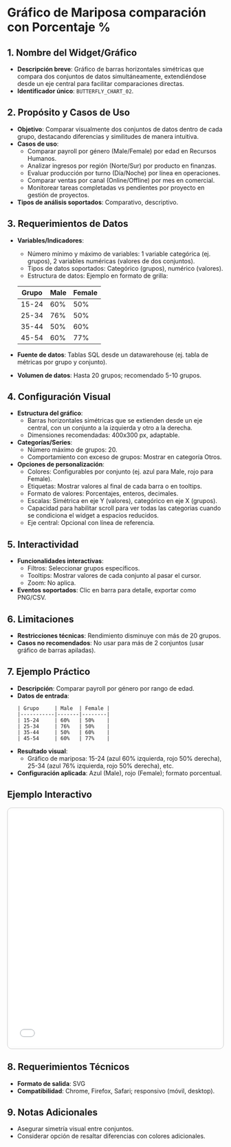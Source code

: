 # Gráfico de Mariposa comparación con Porcentaje %

## 1. Nombre del Widget/Gráfico
- **Descripción breve**: Gráfico de barras horizontales simétricas que compara dos conjuntos de datos simultáneamente, extendiéndose desde un eje central para facilitar comparaciones directas.
- **Identificador único**: `BUTTERFLY_CHART_02`.

## 2. Propósito y Casos de Uso
- **Objetivo**: Comparar visualmente dos conjuntos de datos dentro de cada grupo, destacando diferencias y similitudes de manera intuitiva.
- **Casos de uso**: 
    - Comparar payroll por género (Male/Female) por edad en Recursos Humanos.
    - Analizar ingresos por región (Norte/Sur) por producto en finanzas.
    - Evaluar producción por turno (Día/Noche) por línea en operaciones.
    - Comparar ventas por canal (Online/Offline) por mes en comercial.
    - Monitorear tareas completadas vs pendientes por proyecto en gestión de proyectos.
- **Tipos de análisis soportados**: Comparativo, descriptivo.

## 3. Requerimientos de Datos
- **Variables/Indicadores**:
    - Número mínimo y máximo de variables: 1 variable categórica (ej. grupos), 2 variables numéricas (valores de dos conjuntos).
    - Tipos de datos soportados: Categórico (grupos), numérico (valores).
    - Estructura de datos: Ejemplo en formato de grilla:

    | Grupo     | Male  | Female |
    |-----------|-------|--------|
    | 15-24     | 60%   | 50%    |
    | 25-34     | 76%   | 50%    |
    | 35-44     | 50%   | 60%    |
    | 45-54     | 60%   | 77%    |

- **Fuente de datos**: Tablas SQL desde un datawarehouse (ej. tabla de métricas por grupo y conjunto).
- **Volumen de datos**: Hasta 20 grupos; recomendado 5-10 grupos.

## 4. Configuración Visual
- **Estructura del gráfico**:
    - Barras horizontales simétricas que se extienden desde un eje central, con un conjunto a la izquierda y otro a la derecha.
    - Dimensiones recomendadas: 400x300 px, adaptable.
- **Categorías/Series**:
    - Número máximo de grupos: 20.
    - Comportamiento con exceso de grupos: Mostrar en categoría Otros.
- **Opciones de personalización**:
    - Colores: Configurables por conjunto (ej. azul para Male, rojo para Female).
    - Etiquetas: Mostrar valores al final de cada barra o en tooltips.
    - Formato de valores: Porcentajes, enteros, decimales.
    - Escalas: Simétrica en eje Y (valores), categórico en eje X (grupos).
    - Capacidad para habilitar scroll para ver todas las categorias cuando se condiciona el widget a espacios reducidos.
    - Eje central: Opcional con línea de referencia.

## 5. Interactividad
- **Funcionalidades interactivas**:
  - Filtros: Seleccionar grupos específicos.
  - Tooltips: Mostrar valores de cada conjunto al pasar el cursor.
  - Zoom: No aplica.
- **Eventos soportados**: Clic en barra para detalle, exportar como PNG/CSV.

## 6. Limitaciones
- **Restricciones técnicas**: Rendimiento disminuye con más de 20 grupos.
- **Casos no recomendados**: No usar para más de 2 conjuntos (usar gráfico de barras apiladas).

## 7. Ejemplo Práctico
- **Descripción**: Comparar payroll por género por rango de edad.
- **Datos de entrada**:
  ```
  | Grupo     | Male  | Female |
  |-----------|-------|--------|
  | 15-24     | 60%   | 50%    |
  | 25-34     | 76%   | 50%    |
  | 35-44     | 50%   | 60%    |
  | 45-54     | 60%   | 77%    |
  ```
- **Resultado visual**: 
  - Gráfico de mariposa: 15-24 (azul 60% izquierda, rojo 50% derecha), 25-34 (azul 76% izquierda, rojo 50% derecha), etc.
- **Configuración aplicada**: Azul (Male), rojo (Female); formato porcentual.

## Ejemplo Interactivo

<div class="widget-interactive-container" style="border: 1px solid #ccc; padding: 5px; border-radius: 10px; margin-bottom: 20px; min-height: 500px; position: relative;">
  <iframe src="../../../assets/widgets_html/comparacion/butterfly_chart_02_interactive.html" 
          style="width: 100%; height: 500px; border: none; overflow: auto;"
          loading="lazy"
          title="Ejemplo Interactivo de Gráfico Mariposa">
  </iframe>
</div>

<style>
/* Opcional: Para asegurar que el iframe se ajuste bien si el contenido es más alto */
.widget-interactive-container iframe {
    min-height: 550px; /* Ajusta según la altura típica de tus widgets */
}
</style>

## 8. Requerimientos Técnicos

- **Formato de salida**: SVG
- **Compatibilidad**: Chrome, Firefox, Safari; responsivo (móvil, desktop).

## 9. Notas Adicionales
- Asegurar simetría visual entre conjuntos.
- Considerar opción de resaltar diferencias con colores adicionales.
